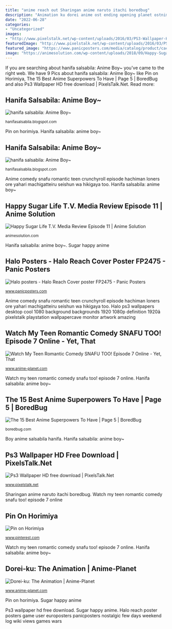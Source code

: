 ```yaml
---
title: "anime reach out Sharingan anime naruto itachi boredbug"
description: "Animation ku dorei anime ost ending opening planet ostnime complete"
date: "2022-06-28"
categories:
- "Uncategorized"
images:
- "http://www.pixelstalk.net/wp-content/uploads/2016/03/PS3-Wallpaper-HD-1920x1080.jpg"
featuredImage: "http://www.pixelstalk.net/wp-content/uploads/2016/03/PS3-Wallpaper-HD-1920x1080.jpg"
featured_image: "https://www.panicposters.com/media/catalog/product/cache/1/image/600x900/9df78eab33525d08d6e5fb8d27136e95/f/p/fp2475-halo-reach-poster.jpg"
image: "https://animesolution.com/wp-content/uploads/2018/09/Happy-Sugar-Life-11_04.32_2018.09.21_21.48.31.jpg"
---
```


If you are searching about hanifa salsabila: Anime Boy~ you've came to the right web. We have 9 Pics about hanifa salsabila: Anime Boy~ like Pin on Horimiya, The 15 Best Anime Superpowers To Have | Page 5 | BoredBug and also Ps3 Wallpaper HD free download | PixelsTalk.Net. Read more:

## Hanifa Salsabila: Anime Boy~

![hanifa salsabila: Anime Boy~](http://2.bp.blogspot.com/-Eyy7PeLFk_w/T5oqjgRFszI/AAAAAAAAA5U/5R2zFIYfiuM/s400/Anime-Boy.jpg "Anime boy assassin male minecraft zombie claws fantasy fighting wikia chronicles mobs vampire story he fight reader powerlisting werewolf guy")

<small>hanifasalsabila.blogspot.com</small>

Pin on horimiya. Hanifa salsabila: anime boy~

## Hanifa Salsabila: Anime Boy~

![hanifa salsabila: Anime Boy~](https://3.bp.blogspot.com/-tlONo_OD_SQ/T5oqutSuB1I/AAAAAAAAA5s/JJknpAMdch4/s1600/Child-Boy-velsea-supporters-14731742-400-500.gif "The 15 best anime superpowers to have")

<small>hanifasalsabila.blogspot.com</small>

Anime comedy snafu romantic teen crunchyroll episode hachiman loners ore yahari machigatteiru seishun wa hikigaya too. Hanifa salsabila: anime boy~

## Happy Sugar Life T.V. Media Review Episode 11 | Anime Solution

![Happy Sugar Life T.V. Media Review Episode 11 | Anime Solution](https://animesolution.com/wp-content/uploads/2018/09/Happy-Sugar-Life-11_04.32_2018.09.21_21.48.31.jpg "Hanifa salsabila: anime boy~")

<small>animesolution.com</small>

Hanifa salsabila: anime boy~. Sugar happy anime

## Halo Posters - Halo Reach Cover Poster FP2475 - Panic Posters

![Halo posters - Halo Reach Cover poster FP2475 - Panic Posters](https://www.panicposters.com/media/catalog/product/cache/1/image/600x900/9df78eab33525d08d6e5fb8d27136e95/f/p/fp2475-halo-reach-poster.jpg "Ps3 wallpaper hd free download")

<small>www.panicposters.com</small>

Anime comedy snafu romantic teen crunchyroll episode hachiman loners ore yahari machigatteiru seishun wa hikigaya too. Halo ps3 wallpapers desktop cool 1080 background backgrounds 1920 1080p definition 1920ã pixelstalk playstation wallpapercave monitor artwork amazing

## Watch My Teen Romantic Comedy SNAFU TOO! Episode 7 Online - Yet, That

![Watch My Teen Romantic Comedy SNAFU TOO! Episode 7 Online - Yet, That](https://img1.ak.crunchyroll.com/i/spire1-tmb/62590b8d462605ab37d4e3d5ce28bd0f1431721876_full.jpg "Pin on horimiya")

<small>www.anime-planet.com</small>

Watch my teen romantic comedy snafu too! episode 7 online. Hanifa salsabila: anime boy~

## The 15 Best Anime Superpowers To Have | Page 5 | BoredBug

![The 15 Best Anime Superpowers To Have | Page 5 | BoredBug](http://boredbug.com/wp-content/uploads/2015/01/sharingan-itachi1.jpg "Halo posters")

<small>boredbug.com</small>

Boy anime salsabila hanifa. Hanifa salsabila: anime boy~

## Ps3 Wallpaper HD Free Download | PixelsTalk.Net

![Ps3 Wallpaper HD free download | PixelsTalk.Net](http://www.pixelstalk.net/wp-content/uploads/2016/03/PS3-Wallpaper-HD-1920x1080.jpg "Boy anime salsabila hanifa")

<small>www.pixelstalk.net</small>

Sharingan anime naruto itachi boredbug. Watch my teen romantic comedy snafu too! episode 7 online

## Pin On Horimiya

![Pin on Horimiya](https://i.pinimg.com/736x/c3/5f/35/c35f359160c26a931e6cec28b9a42fe0.jpg "Pin on horimiya")

<small>www.pinterest.com</small>

Watch my teen romantic comedy snafu too! episode 7 online. Hanifa salsabila: anime boy~

## Dorei-ku: The Animation | Anime-Planet

![Dorei-ku: The Animation | Anime-Planet](https://www.anime-planet.com/images/anime/screenshots/dorei-ku-the-animation-9218-1.jpg "Happy sugar life t.v. media review episode 11")

<small>www.anime-planet.com</small>

Pin on horimiya. Sugar happy anime

Ps3 wallpaper hd free download. Sugar happy anime. Halo reach poster posters game user europosters panicposters nostalgic few days weekend log wiki views games wars
